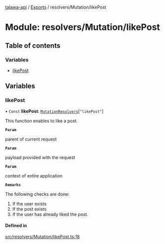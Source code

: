 [talawa-api](../README.md) / [Exports](../modules.md) / resolvers/Mutation/likePost

# Module: resolvers/Mutation/likePost

## Table of contents

### Variables

- [likePost](resolvers_Mutation_likePost.md#likepost)

## Variables

### likePost

• `Const` **likePost**: [`MutationResolvers`](types_generatedGraphQLTypes.md#mutationresolvers)[``"likePost"``]

This function enables to like a post.

**`Param`**

parent of current request

**`Param`**

payload provided with the request

**`Param`**

context of entire application

**`Remarks`**

The following checks are done:
1. If the user exists
2. If the post exists
3. If the user has already liked the post.

#### Defined in

[src/resolvers/Mutation/likePost.ts:18](https://github.com/PalisadoesFoundation/talawa-api/blob/a2b0847/src/resolvers/Mutation/likePost.ts#L18)
